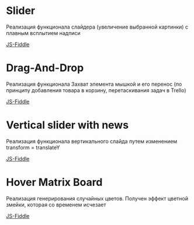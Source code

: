 # Slider

 Реализация функционала слайдера (увеличение выбранной картинки) с плавным всплытием надписи
 
 [JS-Fiddle](https://jsfiddle.net/anastasiya025/jwz4ghv0/2/)

 # Drag-And-Drop

 Реализация функционала Захват элемента мышкой и его перенос (по принципу добавления товара в корзину, перетаскивания задач в  Trello)
 
 [JS-Fiddle](https://jsfiddle.net/anastasiya025/g021xLsk/)

 # Vertical slider with news

 Реализация функционала вертикального слайда путем изменением transform = translateY

 [JS-Fiddle](https://jsfiddle.net/anastasiya025/vsfhwu50/1/)
 
# Hover Matrix Board
 
Реализация генерирования случайных цветов. Получен эффект цветной змейки, которая со временем исчезает

[JS-Fiddle](https://jsfiddle.net/anastasiya025/feocn34s/1/)